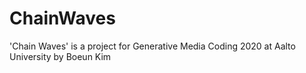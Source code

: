 # ChainWaves
'Chain Waves' is a project for Generative Media Coding 2020 at Aalto University by Boeun Kim
